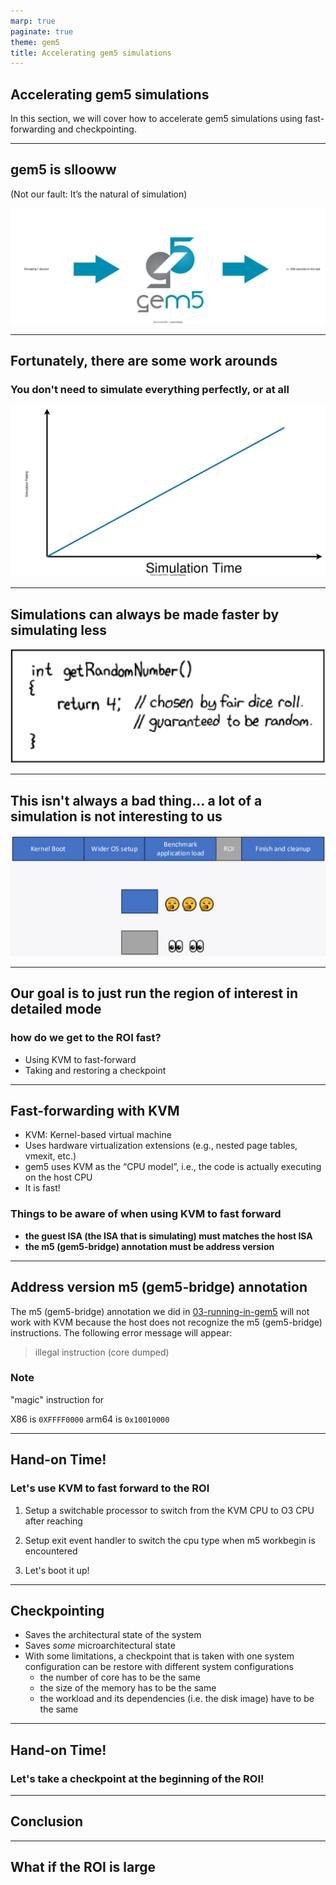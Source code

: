 ```yaml
---
marp: true
paginate: true
theme: gem5
title: Accelerating gem5 simulations
---
```


<!-- _class: title -->

## Accelerating gem5 simulations

In this section, we will cover how to accelerate gem5 simulations using fast-forwarding and checkpointing.

---

## gem5 is sllooww

(Not our fault: It’s the natural of simulation)
<!-- class: center-image -->

![width:1000](08-accelerating-simulation-img/fig1.drawio.svg)

---

## Fortunately, there are some work arounds

### You don't need to simulate everything perfectly, or at all

<!-- class: center-image -->

![width:800](08-accelerating-simulation-img/fig2.drawio.svg)

---

## Simulations can always be made faster by simulating less

![width:720 bg](08-accelerating-simulation-img/fig3.png)

---

## This isn't always a bad thing... a lot of a simulation is not interesting to us

![width:990 bg](08-accelerating-simulation-img/fig4.png)

---

## Our goal is to just run the region of interest in detailed mode

### how do we get to the ROI fast?

- Using KVM to fast-forward
- Taking and restoring a checkpoint

---

## Fast-forwarding with KVM

- KVM: Kernel-based virtual machine
- Uses hardware virtualization extensions (e.g., nested page tables, vmexit, etc.)
- gem5 uses KVM as the “CPU model”, i.e., the code is actually executing on the host CPU
- It is fast!

### Things to be aware of when using KVM to fast forward

- **the guest ISA (the ISA that is simulating) must matches the host ISA**
- **the m5 (gem5-bridge) annotation must be address version**

---

## Address version m5 (gem5-bridge) annotation

The m5 (gem5-bridge) annotation we did in [03-running-in-gem5](03-running-in-gem5.md) will not work with KVM because the host does not recognize the m5 (gem5-bridge) instructions.
The following error message will appear:
> illegal instruction (core dumped)

<!-- put an example here -->

### Note

"magic" instruction for

X86 is `0XFFFF0000`
arm64 is `0x10010000`

---

## Hand-on Time!

### Let's use KVM to fast forward to the ROI

1. Setup a switchable processor to switch from the KVM CPU to O3 CPU after reaching
<!-- the example have them fill in the processor -->
2. Setup exit event handler to switch the cpu type when m5 workbegin is encountered
<!-- the example have them fill in the handler -->
<!-- also show them the default handler they might able to use -->
3. Let's boot it up!

<!-- give example here -->

---

## Checkpointing

- Saves the architectural state of the system
- Saves *some* microarchitectural state
- With some limitations, a checkpoint that is taken with one system configuration  can be restore with different system configurations
  - the number of core has to be the same
  - the size of the memory has to be the same
  - the workload and its dependencies (i.e. the disk image) have to be the same

<!-- example error if not the same -->

---

## Hand-on Time!

### Let's take a checkpoint at the beginning of the ROI!

<!--  -->

---

## Conclusion


---

## What if the ROI is large



